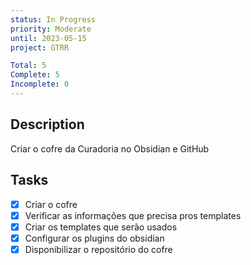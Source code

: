 ```yaml
---
status: In Progress
priority: Moderate
until: 2023-05-15
project: GTRR

Total: 5
Complete: 5
Incomplete: 0
---
```

## Description
Criar o cofre da Curadoria no Obsidian e GitHub

## Tasks
- [x] Criar o cofre
- [x] Verificar as informações que precisa pros templates
- [x] Criar os templates que serão usados
- [x] Configurar os plugins do obsidian
- [x] Disponibilizar o repositório do cofre